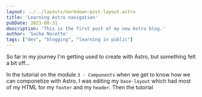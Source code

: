 ```yaml
---
layout: ../../layouts/markdown-post-layout.astro
title: 'Learning Astro navigation'
pubDate: 2023-08-31
description: 'This is the first post of my new Astro blog.'
author: 'Sacha Nocetto'
tags: ["dev", "blogging", "learning in public"]
---
```


So far in my journey I'm getting used to create with Astro, but something felt a bit off...

In the tutorial on the module `3 - Components` when we get to know how we can componetize with Astro, I was editing my `base-layout` which had most of my HTML for my `footer` and my `header`. Then the tutorial